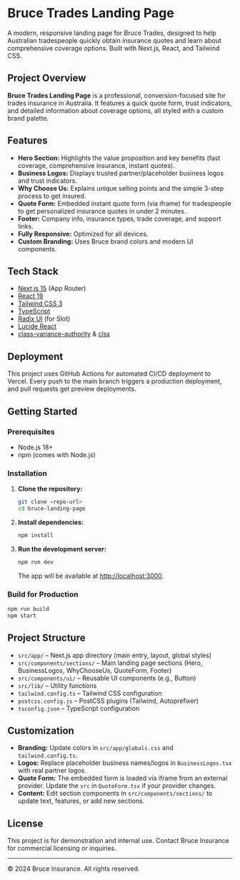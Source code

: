 # Bruce Trades Landing Page

A modern, responsive landing page for Bruce Trades, designed to help Australian tradespeople quickly obtain insurance quotes and learn about comprehensive coverage options. Built with Next.js, React, and Tailwind CSS.

## Project Overview

**Bruce Trades Landing Page** is a professional, conversion-focused site for trades insurance in Australia. It features a quick quote form, trust indicators, and detailed information about coverage options, all styled with a custom brand palette.

## Features

- **Hero Section:** Highlights the value proposition and key benefits (fast coverage, comprehensive insurance, instant quotes).
- **Business Logos:** Displays trusted partner/placeholder business logos and trust indicators.
- **Why Choose Us:** Explains unique selling points and the simple 3-step process to get insured.
- **Quote Form:** Embedded instant quote form (via iframe) for tradespeople to get personalized insurance quotes in under 2 minutes.
- **Footer:** Company info, insurance types, trade coverage, and support links.
- **Fully Responsive:** Optimized for all devices.
- **Custom Branding:** Uses Bruce brand colors and modern UI components.

## Tech Stack

- [Next.js 15](https://nextjs.org/) (App Router)
- [React 19](https://react.dev/)
- [Tailwind CSS 3](https://tailwindcss.com/)
- [TypeScript](https://www.typescriptlang.org/)
- [Radix UI](https://www.radix-ui.com/) (for Slot)
- [Lucide React](https://lucide.dev/icons/)
- [class-variance-authority](https://cva.style/) & [clsx](https://github.com/lukeed/clsx)

## Deployment

This project uses GitHub Actions for automated CI/CD deployment to Vercel. Every push to the main branch triggers a production deployment, and pull requests get preview deployments.

## Getting Started

### Prerequisites
- Node.js 18+
- npm (comes with Node.js)

### Installation

1. **Clone the repository:**
   ```bash
   git clone <repo-url>
   cd bruce-landing-page
   ```
2. **Install dependencies:**
   ```bash
   npm install
   ```
3. **Run the development server:**
   ```bash
   npm run dev
   ```
   The app will be available at [http://localhost:3000](http://localhost:3000).

### Build for Production

```bash
npm run build
npm start
```

## Project Structure

- `src/app/` – Next.js app directory (main entry, layout, global styles)
- `src/components/sections/` – Main landing page sections (Hero, BusinessLogos, WhyChooseUs, QuoteForm, Footer)
- `src/components/ui/` – Reusable UI components (e.g., Button)
- `src/lib/` – Utility functions
- `tailwind.config.ts` – Tailwind CSS configuration
- `postcss.config.js` – PostCSS plugins (Tailwind, Autoprefixer)
- `tsconfig.json` – TypeScript configuration

## Customization

- **Branding:** Update colors in `src/app/globals.css` and `tailwind.config.ts`.
- **Logos:** Replace placeholder business names/logos in `BusinessLogos.tsx` with real partner logos.
- **Quote Form:** The embedded form is loaded via iframe from an external provider. Update the `src` in `QuoteForm.tsx` if your provider changes.
- **Content:** Edit section components in `src/components/sections/` to update text, features, or add new sections.

## License

This project is for demonstration and internal use. Contact Bruce Insurance for commercial licensing or inquiries.

---

© 2024 Bruce Insurance. All rights reserved. 